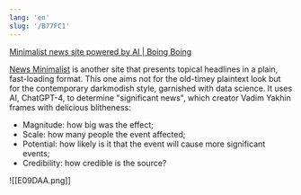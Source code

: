```yaml
---
lang: 'en'
slug: '/B77FC1'
---
```


[Minimalist news site powered by AI | Boing Boing](https://boingboing.net/2023/05/04/minimalist-news-site-powered-by-ai.html)

[News Minimalist](https://www.newsminimalist.com/) is another site that presents topical headlines in a plain, fast-loading format. This one aims not for the old-timey plaintext look but for the contemporary darkmodish style, garnished with data science. It uses AI, ChatGPT-4, to determine "significant news", which creator Vadim Yakhin frames with delicious blitheness:

- Magnitude: how big was the effect;
- Scale: how many people the event affected;
- Potential: how likely is it that the event will cause more significant events;
- Credibility: how credible is the source?

![[E09DAA.png]]

